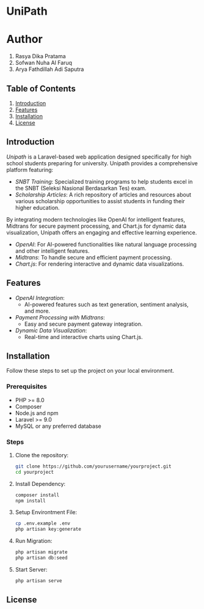# UniPath

# Author
1. Rasya Dika Pratama 
2. Sofwan Nuha Al Faruq
3. Arya Fathdillah Adi Saputra

## Table of Contents

1. [Introduction](#introduction)
2. [Features](#features)
3. [Installation](#installation)
4. [License](#license)
   
## Introduction

*Unipath* is a Laravel-based web application designed specifically for high school students preparing for university. Unipath provides a comprehensive platform featuring:

- *SNBT Training*: Specialized training programs to help students excel in the SNBT (Seleksi Nasional Berdasarkan Tes) exam.
- *Scholarship Articles*: A rich repository of articles and resources about various scholarship opportunities to assist students in funding their higher education.

By integrating modern technologies like OpenAI for intelligent features, Midtrans for secure payment processing, and Chart.js for dynamic data visualization, Unipath offers an engaging and effective learning experience.


- *OpenAI*: For AI-powered functionalities like natural language processing and other intelligent features.
- *Midtrans*: To handle secure and efficient payment processing.
- *Chart.js*: For rendering interactive and dynamic data visualizations.

## Features

- *OpenAI Integration*:
  - AI-powered features such as text generation, sentiment analysis, and more.
- *Payment Processing with Midtrans*:
  - Easy and secure payment gateway integration.
- *Dynamic Data Visualization*:
  - Real-time and interactive charts using Chart.js.
  
## Installation

Follow these steps to set up the project on your local environment.

### Prerequisites

- PHP >= 8.0
- Composer
- Node.js and npm
- Laravel >= 9.0
- MySQL or any preferred database

### Steps

1. Clone the repository:
   ```bash
   git clone https://github.com/yourusername/yourproject.git
   cd yourproject
2. Install Dependency:
   ```bash
   composer install
   npm install
3. Setup Environtment File:
   ```bash
   cp .env.example .env
   php artisan key:generate
4. Run Migration:
   ```bash
   php artisan migrate
   php artisan db:seed
4. Start Server:
   ```bash
   php artisan serve

## License
